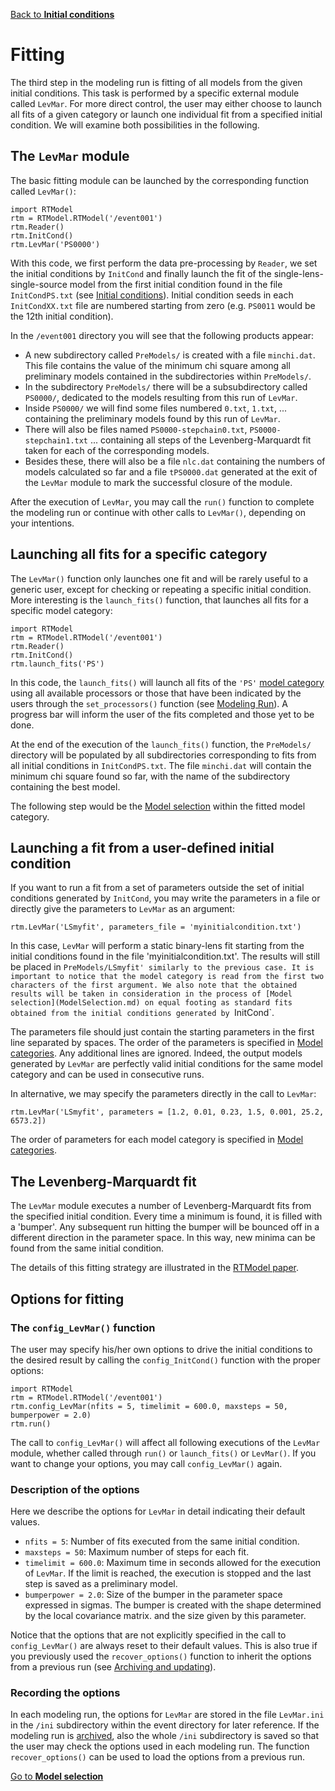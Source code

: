[Back to **Initial conditions**](InitCond.md)

# Fitting

The third step in the modeling run is fitting of all models from the given initial conditions. This task is performed by a specific external module called `LevMar`. For more direct control, the user may either choose to launch all fits of a given category or launch one individual fit from a specified initial condition. We will examine both possibilities in the following.

## The `LevMar` module

The basic fitting module can be launched by the corresponding function called `LevMar()`:

```
import RTModel
rtm = RTModel.RTModel('/event001')
rtm.Reader()
rtm.InitCond()
rtm.LevMar('PS0000')
```

With this code, we first perform the data pre-processing by `Reader`, we set the initial conditions by `InitCond` and finally launch the fit of the single-lens-single-source model from the first initial condition found in the file `InitCondPS.txt` (see [Initial conditions](InitCond.md)). Initial condition seeds in each `InitCondXX.txt` file are numbered starting from zero (e.g. `PS0011` would be the 12th initial condition).

In the `/event001` directory you will see that the following products appear:
- A new subdirectory called `PreModels/` is created with a file `minchi.dat`. This file contains the value of the minimum chi square among all  preliminary models contained in the subdirectories within `PreModels/`.
- In the subdirectory `PreModels/` there will be a subsubdirectory called `PS0000/`, dedicated to the models resulting from this run of `LevMar`.
- Inside `PS0000/` we will find some files numbered `0.txt`, `1.txt`, ... containing the preliminary models found by this run of `LevMar`.
- There will also be files named `PS0000-stepchain0.txt`, `PS0000-stepchain1.txt` ... containing all steps of the Levenberg-Marquardt fit taken for each of the corresponding models.
- Besides these, there will also be a file `nlc.dat` containing the numbers of models calculated so far and a file `tPS0000.dat` generated at the exit of the `LevMar` module to mark the successful closure of the module.

After the execution of `LevMar`, you may call the `run()` function to complete the modeling run or continue with other calls to `LevMar()`, depending on your intentions.

## Launching all fits for a specific category

The `LevMar()` function only launches one fit and will be rarely useful to a generic user, except for checking or repeating a specific initial condition. More interesting is the `launch_fits()` function, that launches all fits for a specific model category:

```
import RTModel
rtm = RTModel.RTModel('/event001')
rtm.Reader()
rtm.InitCond()
rtm.launch_fits('PS')
```

In this code, the `launch_fits()` will launch all fits of the `'PS'` [model category](ModelCategories.md) using all available processors or those that have been indicated by the users through the `set_processors()` function (see [Modeling Run](ModelingRun.md)). A progress bar will inform the user of the fits completed and those yet to be done.

At the end of the execution of the `launch_fits()` function, the `PreModels/` directory will be populated by all subdirectories corresponding to fits from all initial conditions in `InitCondPS.txt`. The file `minchi.dat` will contain the minimum chi square found so far, with the name of the subdirectory containing the best model.

The following step would be the [Model selection](ModelSelection.md) within the fitted model category.

## Launching a fit from a user-defined initial condition

If you want to run a fit from a set of parameters outside the set of initial conditions generated by `InitCond`, you may write the parameters in a file or directly give the parameters to `LevMar` as an argument:

```
rtm.LevMar('LSmyfit', parameters_file = 'myinitialcondition.txt')
```

In this case, `LevMar` will perform a static binary-lens fit starting from the initial conditions found in the file 'myinitialcondition.txt'. The results will still be placed in `PreModels/LSmyfit' similarly to the previous case. It is important to notice that the model category is read from the first two characters of the first argument. We also note that the obtained results will be taken in consideration in the process of [Model selection](ModelSelection.md) on equal footing as standard fits obtained from the initial conditions generated by `InitCond`.

The parameters file should just contain the starting parameters in the first line separated by spaces. The order of the parameters is specified in [Model categories](ModelCategories.md). Any additional lines are ignored. Indeed, the output models generated by `LevMar` are perfectly valid initial conditions for the same model category and can be used in consecutive runs.

In alternative, we may specify the parameters directly in the call to `LevMar`:
```
rtm.LevMar('LSmyfit', parameters = [1.2, 0.01, 0.23, 1.5, 0.001, 25.2, 6573.2])
```

The order of parameters for each model category is specified in [Model categories](ModelCategories.md).

## The Levenberg-Marquardt fit

The `LevMar` module executes a number of Levenberg-Marquardt fits from the specified initial condition. Every time a minimum is found, it is filled with a 'bumper'. Any subsequent run hitting the bumper will be bounced off in a different direction in the parameter space. In this way, new minima can be found from the same initial condition.

The details of this fitting strategy are illustrated in the [RTModel paper](https://ui.adsabs.harvard.edu/abs/2024A%26A...688A..83B/abstract). 

## Options for fitting

### The `config_LevMar()` function

The user may specify his/her own options to drive the initial conditions to the desired result by calling the `config_InitCond()` function with the proper options:

```
import RTModel
rtm = RTModel.RTModel('/event001')
rtm.config_LevMar(nfits = 5, timelimit = 600.0, maxsteps = 50, bumperpower = 2.0)
rtm.run()
```

The call to `config_LevMar()` will affect all following executions of the `LevMar` module, whether called through `run()` or `launch_fits()` or `LevMar()`. If you want to change your options, you may call `config_LevMar()` again.

### Description of the options

Here we describe the options for `LevMar` in detail indicating their default values.

- `nfits = 5`: Number of fits executed from the same initial condition.
- `maxsteps = 50`: Maximum number of steps for each fit.
- `timelimit = 600.0`: Maximum time in seconds allowed for the execution of `LevMar`. If the limit is reached, the execution is stopped and the last step is saved as a preliminary model.
- `bumperpower = 2.0`: Size of the bumper in the parameter space expressed in sigmas. The bumper is created with the shape determined by the local covariance matrix. and the size given by this parameter.

Notice that the options that are not explicitly specified in the call to `config_LevMar()` are always reset to their default values. This is also true if you previously used the `recover_options()` function to inherit the options from a previous run (see [Archiving and updating](Archive.md)).

### Recording the options

In each modeling run, the options for `LevMar` are stored in the file `LevMar.ini` in the `/ini` subdirectory within the event directory for later reference. If the modeling run is [archived](Archive.md), also the whole `/ini` subdirectory is saved so that the user may check the options used in each modeling run. The function `recover_options()` can be used to load the options from a previous run.

[Go to **Model selection**](ModelSelection.md)
